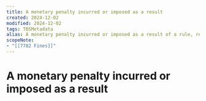```yaml
---
title: A monetary penalty incurred or imposed as a result
created: 2024-12-02
modified: 2024-12-02
tags: TBSMetadata
alias: A monetary penalty incurred or imposed as a result of a rule, regulation or law.
scopeNote:
- "[[7782 Fines]]"
---
```

# A monetary penalty incurred or imposed as a result
